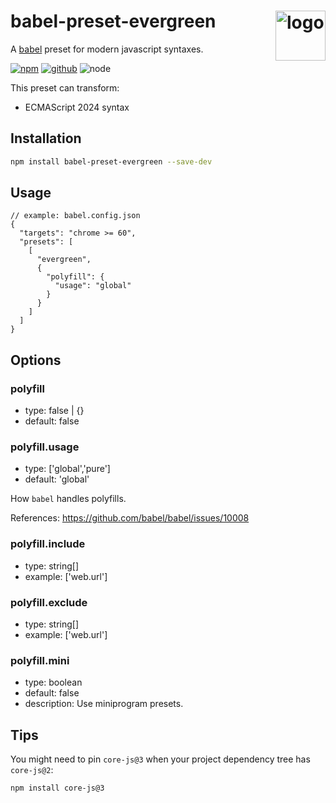 # babel-preset-evergreen <img src="https://cdn.jsdelivr.net/gh/babel/logo/babel.png" alt="logo" height="80" align="right">

A [babel] preset for modern javascript syntaxes.

[![npm][npm-badge]][npm-url]
[![github][github-badge]][github-url]
![node][node-badge]

[babel]: https://babel.dev/
[npm-url]: https://www.npmjs.com/package/babel-preset-evergreen
[npm-badge]: https://img.shields.io/npm/v/babel-preset-evergreen.svg?style=flat-square&logo=npm
[github-url]: https://github.com/best-shot/babel-preset-evergreen
[github-badge]: https://img.shields.io/npm/l/babel-preset-evergreen.svg?style=flat-square&colorB=blue&logo=github
[node-badge]: https://img.shields.io/node/v/babel-preset-evergreen.svg?style=flat-square&colorB=green&logo=node.js

This preset can transform:

- ECMAScript 2024 syntax

## Installation

```bash
npm install babel-preset-evergreen --save-dev
```

## Usage

```jsonc
// example: babel.config.json
{
  "targets": "chrome >= 60",
  "presets": [
    [
      "evergreen",
      {
        "polyfill": {
          "usage": "global"
        }
      }
    ]
  ]
}
```

## Options

### polyfill

- type: false | {}
- default: false

### polyfill.usage

- type: ['global','pure']
- default: 'global'

How `babel` handles polyfills.

References: <https://github.com/babel/babel/issues/10008>

### polyfill.include

- type: string[]
- example: ['web.url']

### polyfill.exclude

- type: string[]
- example: ['web.url']

### polyfill.mini

- type: boolean
- default: false
- description: Use miniprogram presets.

## Tips

You might need to pin `core-js@3` when your project dependency tree has `core-js@2`:

```sh
npm install core-js@3
```
